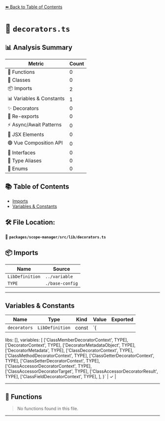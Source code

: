 [⬅️ Back to Table of Contents](../../../../index.md)

# 📄 `decorators.ts`

## 📊 Analysis Summary

| Metric | Count |
|--------|-------|
| 🔧 Functions | 0 |
| 🧱 Classes | 0 |
| 📦 Imports | 2 |
| 📊 Variables & Constants | 1 |
| ✨ Decorators | 0 |
| 🔄 Re-exports | 0 |
| ⚡ Async/Await Patterns | 0 |
| 💠 JSX Elements | 0 |
| 🟢 Vue Composition API | 0 |
| 📐 Interfaces | 0 |
| 📑 Type Aliases | 0 |
| 🎯 Enums | 0 |

## 📚 Table of Contents

- [Imports](#imports)
- [Variables & Constants](#variables-constants)

## 🛠️ File Location:
📂 **`packages/scope-manager/src/lib/decorators.ts`**

## 📦 Imports

| Name | Source |
|------|--------|
| `LibDefinition` | `../variable` |
| `TYPE` | `./base-config` |


---

## Variables & Constants

| Name | Type | Kind | Value | Exported |
|------|------|------|-------|----------|
| `decorators` | `LibDefinition` | const | `{
  libs: [],
  variables: [
    ['ClassMemberDecoratorContext', TYPE],
    ['DecoratorContext', TYPE],
    ['DecoratorMetadataObject', TYPE],
    ['DecoratorMetadata', TYPE],
    ['ClassDecoratorContext', TYPE],
    ['ClassMethodDecoratorContext', TYPE],
    ['ClassGetterDecoratorContext', TYPE],
    ['ClassSetterDecoratorContext', TYPE],
    ['ClassAccessorDecoratorContext', TYPE],
    ['ClassAccessorDecoratorTarget', TYPE],
    ['ClassAccessorDecoratorResult', TYPE],
    ['ClassFieldDecoratorContext', TYPE],
  ],
}` | ✓ |


---

## 🔧 Functions

> No functions found in this file.


---